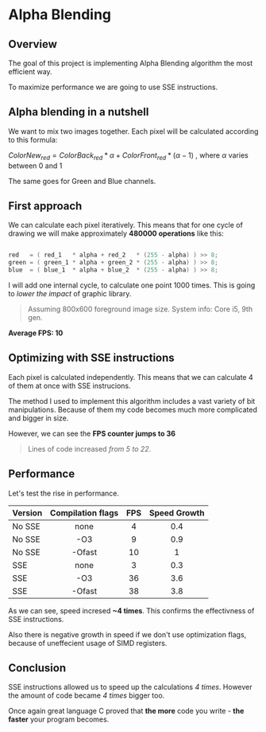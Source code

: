 # Alpha Blending

## Overview


The goal of this project is implementing Alpha Blending algorithm the most efficient way.

To maximize performance we are going to use SSE instructions.

## Alpha blending in a nutshell 

We want to mix two images together. Each pixel will be calculated according to this formula:

$ColorNew_{red} = ColorBack_{red} * \alpha + ColorFront_{red} * (\alpha - 1)$ , where $\alpha$ varies between 0 and 1 

The same goes for Green and Blue channels.
## First approach

We can calculate each pixel iteratively.
This means that for one cycle of drawing we will make approximately **480000  operations** like this:

~~~C++

red   = ( red_1   * alpha + red_2   * (255 - alpha) ) >> 8;
green = ( green_1 * alpha + green_2 * (255 - alpha) ) >> 8;
blue  = ( blue_1  * alpha + blue_2  * (255 - alpha) ) >> 8;

~~~

I will add one internal cycle, to calculate one point 1000 times. This is going to *lower the impact* of graphic library.

> Assuming 800x600 foreground image size. 
> System info: Core i5, 9th gen.

**Average FPS: 10**

## Optimizing with SSE instructions

Each pixel is calculated independently. This means that we can calculate 4 of them at once with SSE instrucions.

The method I used to implement this algorithm includes a vast variety of bit manipulations. Because of them my code becomes much more complicated and bigger in size.

However, we can see the **FPS counter jumps to 36**

>Lines of code increased *from 5 to 22*.

## Performance

Let's test the rise in performance.

| Version      | Compilation flags | FPS           | Speed Growth |
| ------      | :---------------: | :------------: | :----------: |
| No SSE      | none              | 4             |    0.4      |
| No SSE      | -О3               | 9             |     0.9     |
| No SSE      | -Оfast            | 10            |     1     |
| SSE         | none              | 3             |      0.3    |
| SSE         | -О3               | 36            |      3.6    |
| SSE         | -Ofast            | 38            |      3.8    |

As we can see, speed incresed **~4 times**. This confirms the effectivness of SSE instructions.

Also there is negative growth in speed if we don't use optimization flags, because of uneffecient usage of SIMD registers. 

## Conclusion

SSE instructions allowed us to speed up the calculations *4 times*. However the amount of code became *4 times* bigger too.

Once again great language C proved that **the more** code you write - **the faster** your program becomes.








